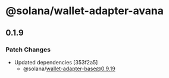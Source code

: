 # @solana/wallet-adapter-avana

## 0.1.9

### Patch Changes

-   Updated dependencies [353f2a5]
    -   @solana/wallet-adapter-base@0.9.19
